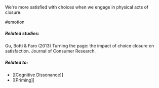 We're more satisfied with choices when we engage in physical acts of closure.

#emotion 

##### Related studies: 

Gu, Botti & Faro (2013) Turning the page: the impact of choice closure on satisfaction. Journal of Consumer Research.

##### Related to:

- [[Cognitive Dissonance]] 
- [[Priming]] 